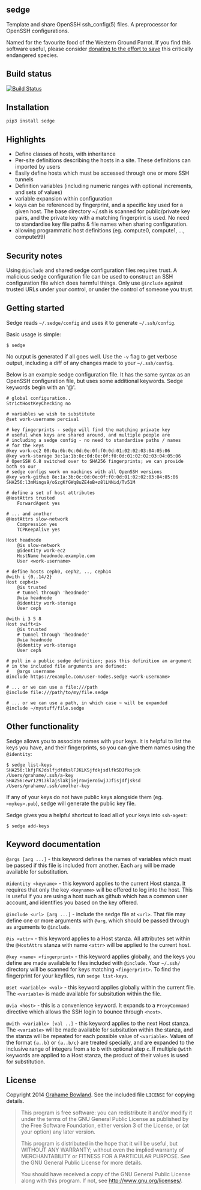 sedge
------

Template and share OpenSSH ssh\_config(5) files. A preprocessor for
OpenSSH configurations.

Named for the favourite food of the Western Ground Parrot.
If you find this software useful, please consider
[donating to the effort to save](http://www.givenow.com.au/groundparrot)
this critically endangered species.

Build status
------------

[![Build Status](https://travis-ci.org/grahame/sedge.svg?branch=master)](https://travis-ci.org/grahame/sedge)

Installation
------------

    pip3 install sedge

Highlights
-----------

 - Define classes of hosts, with inheritance
 - Per-site definitions describing the hosts in a site. These definitions
can imported by users
 - Easily define hosts which must be accessed through one or more SSH
 tunnels
 - Definition variables (including numeric ranges with optional increments, and
 sets of values)
 - variable expansion within configuration
 - keys can be referenced by fingerprint, and a specific key used for a given host.
   The base directory ~/.ssh is scanned for public/private key pairs, and the
   private key with a matching fingerprint is used. No need to standardise key
   file paths & file names when sharing configuration.
 - allowing programmatic host definitions (eg. compute0, compute1, ..., compute99)

Security notes
--------------

Using `@include` and shared sedge configuration files requires trust. A malicious
sedge configuration file can be used to construct an SSH configuration file
which does harmful things. Only use `@include` against trusted URLs under your
control, or under the control of someone you trust.

Getting started
---------------

Sedge reads `~/.sedge/config` and uses it to generate `~/.ssh/config`.

Basic usage is simple:

    $ sedge

No output is generated if all goes well. Use the `-v` flag to get
verbose output, including a diff of any changes made to your `~/.ssh/config`.

Below is an example sedge configuration file. It has the same syntax as an
OpenSSH configuration file, but uses some additional keywords. Sedge
keywords begin with an '@'.

    # global configuration..
    StrictHostKeyChecking no

    # variables we wish to substitute
    @set work-username percival

    # key fingerprints - sedge will find the matching private key
    # useful when keys are shared around, and multiple people are
    # including a sedge config - no need to standardise paths / names
    # for the keys
    @key work-ec2 00:0a:0b:0c:0d:0e:0f:f0:0d:01:02:02:03:04:05:06
    @key work-storage 3e:1a:1b:0c:0d:0e:0f:f0:0d:01:02:02:03:04:05:06
    # OpenSSH 6.8 switched over to SHA256 fingerprints; we can provide both so our
    # sedge configs work on machines with all OpenSSH versions
    @key work-github 8e:1a:3b:0c:0d:0e:0f:f0:0d:01:02:02:03:04:05:06 SHA256:l3mMings9/oSzgKfGWq8uZE4oB+z8lLNNid/Tv51M

    # define a set of host attributes
    @HostAttrs trusted
        ForwardAgent yes

    # ... and another
    @HostAttrs slow-network
        Compression yes
        TCPKeepAlive yes

    Host headnode
        @is slow-network
        @identity work-ec2
        HostName headnode.example.com
        User <work-username>

    # define hosts ceph0, ceph2, .., ceph14
    @with i {0..14/2}
    Host ceph<i>
        @is trusted
        # tunnel through 'headnode'
        @via headnode
        @identity work-storage
        User ceph

    @with i 3 5 8
    Host swift<i>
        @is trusted
        # tunnel through 'headnode'
        @via headnode
        @identity work-storage
        User ceph

    # pull in a public sedge definition; pass this definition an argument
    # in the included file arguments are defined:
    #   @args username
    @include https://example.com/user-nodes.sedge <work-username>

    # ... or we can use a file:///path
    @include file:///path/to/my/file.sedge

    # ... or we can use a path, in which case ~ will be expanded
    @include ~/mystuff/file.sedge

Other functionality
-------------------

Sedge allows you to associate names with your keys. It is helpful to list
the keys you have, and their fingerprints, so you can give them names using
the `@identity`:

    $ sedge list-keys
    SHA256:lkfjFKJdslfjdfdkslFJKLKSjfdkjsdlfkSDJfksjdk  /Users/grahame/.ssh/a-key
    SHA256:ewr12913klajslakjiejrowjeroiwjJJfisjdfjsksd  /Users/grahame/.ssh/another-key

If any of your keys do not have public keys alongside them (eg.
`<mykey>.pub`), sedge will generate the public key file.

Sedge gives you a helpful shortcut to load all of your keys into `ssh-agent`:

    $ sedge add-keys

Keyword documentation
---------------------

`@args [arg ...]` - this keyword defines the names of variables which must
be passed if this file is included from another. Each `arg` will be made
available for substitution.

`@identity <keyname>` - this keyword applies to the current Host stanza.
It requires that only the key `<keyname>` will be offered to log into the
host. This is useful if you are using a host such as github which has a
common user account, and identifies you based on the key offered.

`@include <url> [arg ...]` - include the sedge file at `<url>`. That file
may define one or more arguments with `@arg`, which should be passed
through as arguments to `@include`.

`@is <attr>` - this keyword applies to a Host stanza. All attributes set
within the `@HostAttrs` stanza with name `<attr>` will be applied to the
current host.

`@key <name> <fingerprint>` - this keyword applies globally, and the keys you
define are made available to files included with `@include`. Your `~/.ssh/`
directory will be scanned for keys matching `<fingerprint>`. To find the
fingerprint for your keyfiles, run `sedge list-keys`.

`@set <variable> <val>` - this keyword applies globally within the current
file. The `<variable>` is made available for subsitution within the file.

`@via <host>` - this is a convenience keyword. It expands to a `ProxyCommand`
directive which allows the SSH login to bounce through `<host>`.

`@with <variable> [val ..]` - this keyword applies to the next Host stanza.
The `<variable>` will be made available for subsitution within the stanza,
and the stanza will be repeated for each possible value of `<variable>`.
Values of the format `{a..b}` or `{a..b/c}` are treated specially, and are
expanded to the inclusive range of integers from `a` to `b` with optional
step `c`. If multiple `@with` keywords are applied to a Host stanza, the
product of their values is used for substitution.

License
-------

Copyright 2014 [Grahame Bowland](mailto:grahame@angrygoats.net).
See the included file `LICENSE` for copying details.

> This program is free software: you can redistribute it and/or modify
> it under the terms of the GNU General Public License as published by
> the Free Software Foundation, either version 3 of the License, or
> (at your option) any later version.
>
> This program is distributed in the hope that it will be useful,
> but WITHOUT ANY WARRANTY; without even the implied warranty of
> MERCHANTABILITY or FITNESS FOR A PARTICULAR PURPOSE.  See the
> GNU General Public License for more details.
>
> You should have received a copy of the GNU General Public License
> along with this program.  If not, see <http://www.gnu.org/licenses/>.
